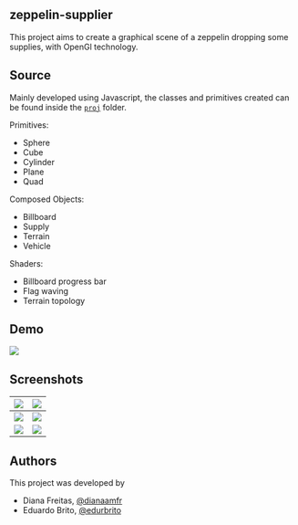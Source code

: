 zeppelin-supplier
------------------

This project aims to create a graphical scene of a zeppelin dropping some supplies, with OpenGl technology. 

## Source

Mainly developed using Javascript, the classes and primitives created can be found inside the [`proj`](proj) folder.

Primitives:
* Sphere
* Cube
* Cylinder
* Plane
* Quad

Composed Objects:
* Billboard
* Supply
* Terrain
* Vehicle

Shaders:
* Billboard progress bar
* Flag waving
* Terrain topology

## Demo

![](images/proj-t7g7.gif)

## Screenshots

|![](images/proj-t7g7-1.png)|![](images/proj-t7g7-2.png)|
|----|----|
|![](images/proj-t7g7-3.png)|![](images/proj-t7g7-4.png)|
|![](images/proj-t7g7-5.png)|![](images/proj-t7g7-6.png)|

## Authors

This project was developed by 
* Diana Freitas, [@dianaamfr](https://github.com/dianaamfr)
* Eduardo Brito, [@edurbrito](https://github.com/edurbrito)